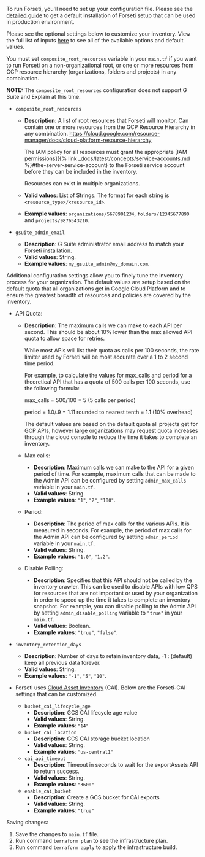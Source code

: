 To run Forseti, you'll need to set up your configuration file. Please see the 
[detailed guide](https://forsetisecurity.org/docs/latest/setup/install/index.html) to 
get a default installation of Forseti setup that can be used in production 
environment. 

Please see the optional settings below to customize your inventory. View the 
full list of inputs [here](https://github.com/forseti-security/terraform-google-forseti#inputs)
to see all of the available options and default values.

You must set `composite_root_resources` variable in your `main.tf` if you want 
to run Forseti on a non-organizational root, or one or more resources from GCP
resource hierarchy (organizations, folders and projects) in any combination.

**NOTE:** The `composite_root_resources` configuration does not support G Suite 
and Explain at this time.

* `composite_root_resources`
  * **Description**: A list of root resources that Forseti will monitor. Can 
    contain one or more resources from the GCP Resource Hierarchy
    in any combination.
    https://cloud.google.com/resource-manager/docs/cloud-platform-resource-hierarchy

    The IAM policy for all resources must grant the appropriate
    [IAM permissions]({% link _docs/latest/concepts/service-accounts.md %}#the-server-service-account)
    to the Forseti service account before they can be included in the inventory.

    Resources can exist in multiple organizations.
  * **Valid values**: List of Strings. The format for each string is 
    `<resource_type>/<resource_id>`.
  * **Example values**: `organizations/5678901234`, `folders/12345677890` and 
    `projects/9876543210`.

* `gsuite_admin_email`
  * **Description**: G Suite administrator email address to match your Forseti
    installation.
  * **Valid values**: String.
  * **Example values**: `my_gsuite_admin@my_domain.com`.

Additional configuration settings allow you to finely tune the inventory
process for your organization. The default values are setup based on the
default quota that all organizations get in Google Cloud Platform and to ensure
the greatest breadth of resources and policies are covered by the inventory.

* API Quota:
  * **Description**: The maximum calls we can make to each API per second. This
    should be about 10% lower than the max allowed API quota to allow space for
    retries.

    While most APIs will list their quota as calls per 100 seconds,
    the rate limiter used by Forseti will be most accurate over a 1 to 2
    second time period.

    For example, to calculate the values for max_calls and period for a
    theoretical API that has a quota of 500 calls per 100 seconds, use the
    following formula:

    max_calls = 500/100 = 5 (5 calls per period)

    period = 1.0/.9 = 1.11 rounded to nearest tenth = 1.1 (10% overhead)

    The default values are based on the default quota all projects get for GCP
    APIs, however large organizations may request quota increases through the
    cloud console to reduce the time it takes to complete an inventory.
  * Max calls:
    * **Description**: Maximum calls we can make to the API for a given period 
      of time. For example, maximum calls that can be made to the Admin API can 
      be configured by setting `admin_max_calls` variable in your `main.tf`. 
    * **Valid values**: String.
    * **Example values**: `"1"`, `"2"`, `"100"`.
  * Period:
    * **Description**: The period of max calls for the various APIs. It is 
      measured in seconds. For example, the period of max calls for the Admin 
      API can be configured by setting `admin_period` variable in your 
      `main.tf`.
    * **Valid values**: String.
    * **Example values**: `"1.0"`, `"1.2"`.
  * Disable Polling:
    * **Description**: Specifies that this API should not be called by the
      inventory crawler. This can be used to disable APIs with low QPS for
      resources that are not important or used by your organization in order to
      speed up the time it takes to complete an inventory snapshot. For example,
      you can disable polling to the Admin API by setting 
      `admin_disable_polling` variable to `"true"` in your `main.tf`. 
    * **Valid values**: Boolean.
    * **Example values**: `"true"`, `"false"`.

* `inventory_retention_days`
  * **Description**: Number of days to retain inventory data, -1 : (default)
    keep all previous data forever.
  * **Valid values**: String.
  * **Example values**: `"-1"`, `"5"`, `"10"`.

* Forseti uses [Cloud Asset Inventory](https://cloud.google.com/asset-inventory/docs/overview) (CAI).
  Below are the Forseti-CAI settings that can be customized.
  * `bucket_cai_lifecycle_age`
    * **Description**: GCS CAI lifecycle age value
    * **Valid values**: String.
    * **Example values**: `"14"`
  * `bucket_cai_location`
    * **Description**: GCS CAI storage bucket location
    * **Valid values**: String.
    * **Example values**: `"us-central1"`
  * `cai_api_timeout`
    * **Description**: Timeout in seconds to wait for the exportAssets API to 
      return success.
    * **Valid values**: String.
    * **Example values**: `"3600"`
  * `enable_cai_bucket`
    * **Description**: Create a GCS bucket for CAI exports
    * **Valid values**: String.
    * **Example values**: `"true"`
  

Saving changes:
  1. Save the changes to `main.tf` file.
  1. Run command `terraform plan` to see the infrastructure plan. 
  1. Run command `terraform apply` to apply the infrastructure build.
